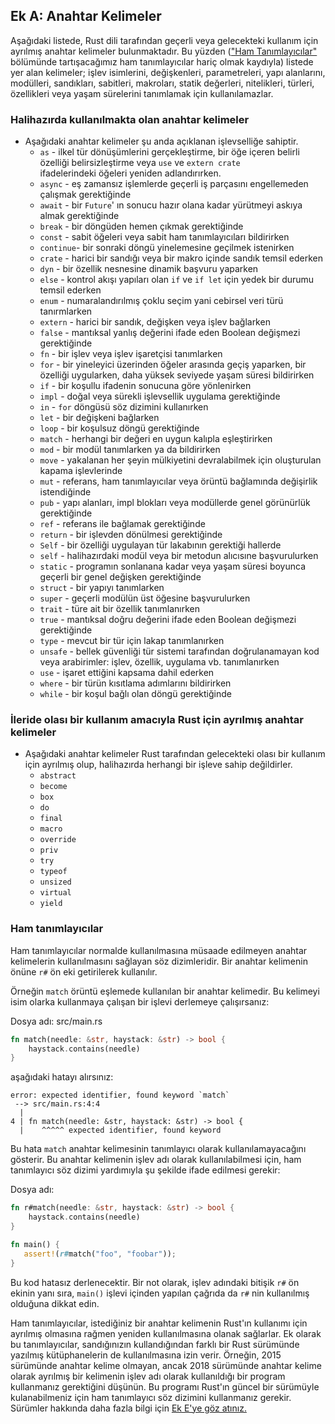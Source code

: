 ## Ek A: Anahtar Kelimeler
Aşağıdaki listede, Rust dili tarafından geçerli veya gelecekteki kullanım için ayrılmış anahtar kelimeler bulunmaktadır. Bu yüzden (["Ham Tanımlayıcılar"](https://github.com/rust-lang/book/blob/master/src/appendix-01-keywords.md#raw-identifiers) bölümünde tartışacağımız ham tanımlayıcılar hariç olmak kaydıyla) listede yer alan kelimeler; işlev isimlerini, değişkenleri, parametreleri, yapı alanlarını, modülleri, sandıkları, sabitleri, makroları, statik değerleri, nitelikleri, türleri, özellikleri veya yaşam sürelerini  tanımlamak için kullanılamazlar.

### Halihazırda kullanılmakta olan anahtar kelimeler
* Aşağıdaki anahtar kelimeler şu anda açıklanan işlevselliğe sahiptir.
  * `as` - ilkel tür dönüşümlerini gerçekleştirme, bir öğe içeren belirli özelliği belirsizleştirme veya `use` ve `extern crate` ifadelerindeki öğeleri yeniden adlandırırken.
  * `async` - eş zamansız işlemlerde geçerli iş parçasını engellemeden çalışmak gerektiğinde
  * `await` - bir `Future`' ın sonucu hazır olana kadar yürütmeyi askıya almak gerektiğinde
  * `break` - bir döngüden hemen çıkmak gerektiğinde
  * `const` - sabit öğeleri veya sabit ham tanımlayıcıları bildirirken
  * `continue`- bir sonraki döngü yinelemesine geçilmek istenirken
  * `crate` - harici bir sandığı veya bir makro içinde sandık temsil ederken
  * `dyn` - bir özellik nesnesine dinamik başvuru yaparken
  * `else` - kontrol akışı yapıları olan `if` ve `if let` için yedek bir durumu temsil ederken
  * `enum` - numaralandırılmış çoklu seçim yani cebirsel veri türü tanırmlarken
  * `extern` - harici bir sandık, değişken veya işlev bağlarken
  * `false` - mantıksal yanlış değerini ifade eden Boolean değişmezi gerektiğinde
  * `fn` - bir işlev veya işlev işaretçisi tanımlarken
  * `for` - bir yineleyici üzerinden öğeler arasında geçiş yaparken, bir özelliği uygularken, daha yüksek seviyede yaşam süresi bildirirken
  * `if` - bir koşullu ifadenin sonucuna göre yönlenirken
  * `impl` - doğal veya sürekli işlevsellik uygulama gerektiğinde
  * `in` - `for` döngüsü söz dizimini kullanırken
  * `let` - bir değişkeni bağlarken
  * `loop` - bir koşulsuz döngü gerektiğinde
  * `match` - herhangi bir değeri en uygun kalıpla eşleştirirken
  * `mod` - bir modül tanımlarken ya da bildirirken
  * `move` - yakalanan her şeyin mülkiyetini devralabilmek için oluşturulan kapama işlevlerinde
  * `mut` - referans, ham tanımlayıcılar veya örüntü bağlamında değişirlik istendiğinde 
  * `pub` - yapı alanları, impl blokları veya modüllerde genel görünürlük gerektiğinde
  * `ref` - referans ile bağlamak gerektiğinde
  * `return` - bir işlevden dönülmesi gerektiğinde
  * `Self` - bir özelliği uygulayan tür lakabının gerektiği hallerde 
  * `self` - halihazırdaki modül veya bir metodun alıcısıne başvurulurken
  * `static` - programın sonlanana kadar veya yaşam süresi boyunca geçerli bir genel değişken gerektiğinde 
  * `struct` - bir yapıyı tanımlarken
  * `super` - geçerli modülün üst öğesine başvurulurken
  * `trait` - türe ait bir özellik tanımlanırken
  * `true` - mantıksal doğru değerini ifade eden Boolean değişmezi gerektiğinde
  * `type` - mevcut bir tür için lakap tanımlanırken
  * `unsafe` - bellek güvenliği tür sistemi tarafından doğrulanamayan kod veya arabirimler: işlev, özellik, uygulama vb. tanımlanırken
  * `use` - işaret ettiğini kapsama dahil ederken
  * `where` - bir türün kısıtlama adımlarını bildirirken
  * `while` - bir koşul bağlı olan döngü gerektiğinde

### İleride olası bir kullanım amacıyla Rust için ayrılmış anahtar kelimeler
* Aşağıdaki anahtar kelimeler Rust tarafından gelecekteki olası bir kullanım için ayrılmış olup, halihazırda herhangi bir işleve sahip değildirler.
  * `abstract`
  * `become`
  * `box`
  * `do`
  * `final`
  * `macro`
  * `override`
  * `priv`
  * `try`
  * `typeof`
  * `unsized`
  * `virtual`
  * `yield`
  
### Ham tanımlayıcılar
Ham tanımlayıcılar normalde kullanılmasına müsaade edilmeyen anahtar kelimelerin kullanılmasını sağlayan söz dizimleridir. Bir anahtar kelimenin önüne `r#` ön eki getirilerek kullanılır.
  
Örneğin `match` örüntü eşlemede kullanılan bir anahtar kelimedir. Bu kelimeyi isim olarka kullanmaya çalışan bir işlevi derlemeye çalışırsanız: 

Dosya adı: src/main.rs
```Rust
fn match(needle: &str, haystack: &str) -> bool {
    haystack.contains(needle)
}
````
aşağıdaki hatayı alırsınız:

```Binary
error: expected identifier, found keyword `match`
 --> src/main.rs:4:4
  |
4 | fn match(needle: &str, haystack: &str) -> bool {
  |    ^^^^^ expected identifier, found keyword
````
Bu hata `match` anahtar kelimesinin tanımlayıcı olarak kullanılamayacağını gösterir. Bu anahtar kelimenin işlev adı olarak kullanılabilmesi için, ham tanımlayıcı söz dizimi yardımıyla şu şekilde ifade edilmesi gerekir:

Dosya adı:
```Rust
fn r#match(needle: &str, haystack: &str) -> bool {
    haystack.contains(needle)
}

fn main() {
   assert!(r#match("foo", "foobar"));
}
````

Bu kod hatasız derlenecektir. Bir not olarak, işlev adındaki bitişik `r#` ön ekinin yanı sıra, `main()` işlevi içinden yapılan çağrıda da `r#` nin kullanılmış olduğuna dikkat edin.

Ham tanımlayıcılar, istediğiniz bir anahtar kelimenin Rust'ın kullanımı için ayrılmış olmasına rağmen yeniden kullanılmasına olanak sağlarlar. Ek olarak bu tanımlayıcılar, sandığınızın kullandığından farklı bir Rust sürümünde yazılmış kütüphanelerin de kullanılmasına izin verir. Örneğin, 2015 sürümünde anahtar kelime olmayan, ancak 2018 sürümünde anahtar kelime olarak ayrılmış bir kelimenin işlev adı olarak kullanıldığı bir program kullanmanız gerektiğini düşünün. Bu programı Rust'ın güncel bir sürümüyle kulanabilmeniz için ham tanımlayıcı söz dizimini kullanmanız gerekir. Sürümler hakkında daha fazla bilgi için [Ek E'ye göz atınız.](https://github.com/rust-https://github.com/rust-lang/book/blob/master/src/appendix-05-editions.htmllang/book/blob/master/src/appendix-05-editions.html) 
